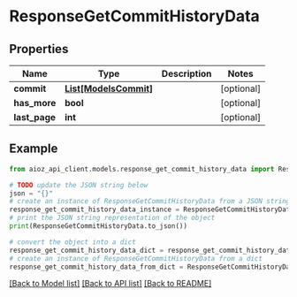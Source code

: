 # ResponseGetCommitHistoryData


## Properties

Name | Type | Description | Notes
------------ | ------------- | ------------- | -------------
**commit** | [**List[ModelsCommit]**](ModelsCommit.md) |  | [optional] 
**has_more** | **bool** |  | [optional] 
**last_page** | **int** |  | [optional] 

## Example

```python
from aioz_api_client.models.response_get_commit_history_data import ResponseGetCommitHistoryData

# TODO update the JSON string below
json = "{}"
# create an instance of ResponseGetCommitHistoryData from a JSON string
response_get_commit_history_data_instance = ResponseGetCommitHistoryData.from_json(json)
# print the JSON string representation of the object
print(ResponseGetCommitHistoryData.to_json())

# convert the object into a dict
response_get_commit_history_data_dict = response_get_commit_history_data_instance.to_dict()
# create an instance of ResponseGetCommitHistoryData from a dict
response_get_commit_history_data_from_dict = ResponseGetCommitHistoryData.from_dict(response_get_commit_history_data_dict)
```
[[Back to Model list]](../README.md#documentation-for-models) [[Back to API list]](../README.md#documentation-for-api-endpoints) [[Back to README]](../README.md)


